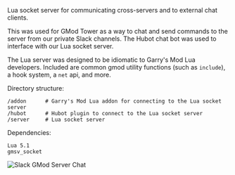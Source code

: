 Lua socket server for communicating cross-servers and to external chat clients.

This was used for GMod Tower as a way to chat and send commands to the server 
from our private Slack channels. The Hubot chat bot was used to interface with 
our Lua socket server.

The Lua server was designed to be idiomatic to Garry's Mod Lua developers.
Included are common gmod utility functions (such as `include`), a hook system,
a `net` api, and more.

Directory structure:
```
/addon 		# Garry's Mod Lua addon for connecting to the Lua socket server
/hubot 		# Hubot plugin to connect to the Lua socket server
/server 	# Lua socket server 
```

Dependencies:
```
Lua 5.1
gmsv_socket
```

![Slack GMod Server Chat](http://i.imgur.com/5FzWcFl.png)
